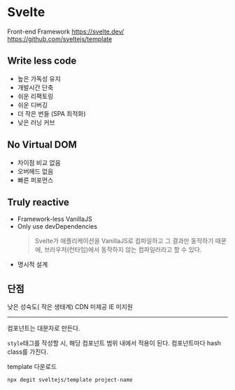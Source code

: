 # Svelte

Front-end Framework
https://svelte.dev/
https://github.com/sveltejs/template

## Write less code

- 높은 가독성 유지
- 개발시간 단축
- 쉬운 리팩토링
- 쉬운 디버깅
- 더 작은 번들 (SPA 최적화)
- 낮은 러닝 커브

## No Virtual DOM

- 차이점 비교 없음
- 오버헤드 없음
- 빠른 퍼포먼스

## Truly reactive

- Framework-less VanillaJS
- Only use devDependencies
  > Svelte가 애플리케이션을 VanillaJS로 컴파일하고 그 결과만 동작하기 때문에, 브라우저(런타임)에서 동작하지 않는 컴파일러라고 할 수 있다.
- 명시적 설계

## 단점

낮은 성숙도( 작은 생태계)
CDN 미제공
IE 미지원

---

컴포넌트는 대문자로 만든다.

`style`태그를 작성할 시, 해당 컴포넌트 범위 내에서 적용이 된다. 컴포넌트마다 hash class를 가진다.

template 다운로드

```
npx degit sveltejs/template project-name
```
